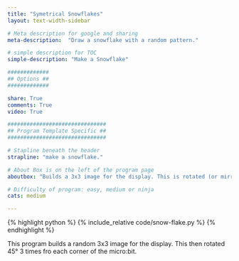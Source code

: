 ```yaml
---
title: "Symetrical Snowflakes"
layout: text-width-sidebar

# Meta description for google and sharing
meta-description:  "Draw a snowflake with a random pattern."

# simple description for TOC
simple-description: "Make a Snowflake"

#############
## Options ##
#############

share: True
comments: True
video: True

###############################
## Program Template Specific ##
###############################

# Stapline beneath the header
strapline: "make a snowflake."

# About Box is on the left of the program page
aboutbox: "Builds a 3x3 image for the display. This is rotated (or mirrored) to fill the whole display."

# Difficulty of program: easy, medium or ninja
cats: medium

---
```


{% highlight python %}
{% include_relative code/snow-flake.py %}
{% endhighlight %}

This program builds a random 3x3 image for the display. This then rotated 45&deg; 3 times fro each corner of the micro:bit.
